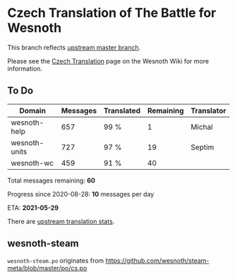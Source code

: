 # Czech Translation of The Battle for Wesnoth

This branch reflects [upstream master branch](https://github.com/wesnoth/wesnoth/tree/master).

Please see the [Czech Translation](https://wiki.wesnoth.org/CzechTranslation) page on the Wesnoth Wiki for more information.

## To Do

Domain | Messages | Translated | Remaining | Translator
------ | -------- | ---------- | --------- | ----------
wesnoth-help | 657 | 99 % | 1 | Michal
wesnoth-units | 727 | 97 % | 19 | Septim
wesnoth-wc | 459 | 91 % | 40 |

Total messages remaining: **60**

Progress since 2020-08-28: **10** messages per day

ETA: **2021-05-29**

There are [upstream translation stats](https://www.wesnoth.org/gettext/?view=langs&version=master&lang=cs).

## wesnoth-steam
`wesnoth-steam.po` originates from https://github.com/wesnoth/steam-meta/blob/master/po/cs.po
